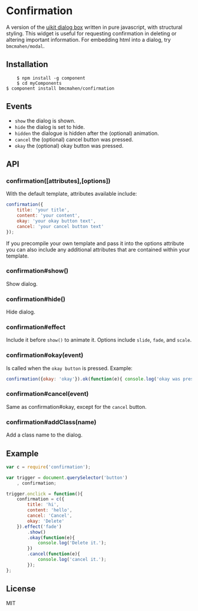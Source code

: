 
# Confirmation

  A version of the [uikit dialog box](https://github.com/component/dialog) written in pure javascript, with structural styling. This widget is useful for requesting confirmation in deleting or altering important information. For embedding html into a dialog, try `bmcmahen/modal`. 

## Installation
		
		$ npm install -g component
		$ cd myComponents
    $ component install bmcmahen/confirmation

## Events

* `show` the dialog is shown. 
* `hide` the dialog is set to hide. 
* `hidden` the dialogue is hidden after the (optional) animation.
* `cancel` the (optional) cancel button was pressed.
* `okay` the (optional) okay button was pressed.

## API

### confirmation([attributes],[options])
With the default template, attributes available include:
```javascript
confirmation({
	title: 'your title',
	content: 'your content',
	okay: 'your okay button text',
	cancel: 'your cancel button text'
});
```
If you precompile your own template and pass it into the options attribute you can also include any additional attributes that are contained within your template. 

### confirmation#show()

Show dialog. 

### confirmation#hide()

Hide dialog.

### confirmation#effect

Include it before `show()` to animate it. Options include `slide`, `fade`, and `scale`. 

### confirmation#okay(event)

Is called when the `okay button` is pressed. Example:
```javascript
confirmation({okay: 'okay'}).ok(function(e){ console.log('okay was pressed ')});
```

### confirmation#cancel(event)

Same as confirmation#okay, except for the `cancel` button.

### confirmation#addClass(name)

Add a class name to the dialog. 

## Example

```javascript
var c = require('confirmation');

var trigger = document.querySelector('button')
	, confirmation; 

trigger.onclick = function(){
	confirmation = c({
		title: 'hi',
		content: 'hello',
		cancel: 'Cancel',
		okay: 'Delete'
	}).effect('fade')
		.show()
		.okay(function(e){
			console.log('Delete it.');
		})
		.cancel(function(e){
			console.log('cancel it.');
		}); 
};
```


## License

  MIT
